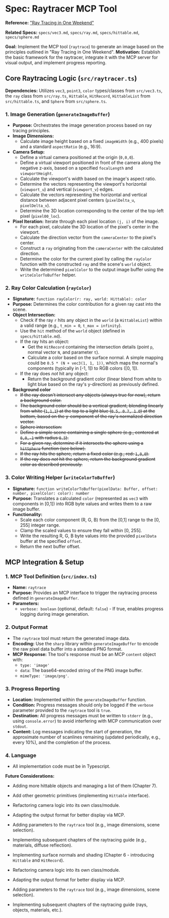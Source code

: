 # Spec: Raytracer MCP Tool

**Reference:** ["Ray Tracing in One Weekend"](https://raytracing.github.io/books/RayTracingInOneWeekend.html)

**Related Specs:** `specs/vec3.md`, `specs/ray.md`, `specs/hittable.md`, `specs/sphere.md`

**Goal:** Implement the MCP tool (`raytrace`) to generate an image based on the principles outlined in "Ray Tracing in One Weekend".
**Motivation:** Establish the basic framework for the raytracer, integrate it with the MCP server for visual output, and implement progress reporting.

## Core Raytracing Logic (`src/raytracer.ts`)

**Dependencies:** Utilizes `vec3`, `point3`, `color` types/classes from `src/vec3.ts`, the `ray` class from `src/ray.ts`, `Hittable`, `HitRecord`, `HittableList` from `src/hittable.ts`, and `Sphere` from `src/sphere.ts`.

### 1. Image Generation (`generateImageBuffer`)

*   **Purpose:** Orchestrates the image generation process based on ray tracing principles.
*   **Image Dimensions:** 
    *   Calculate image height based on a fixed `imageWidth` (e.g., 400 pixels) and a standard `aspectRatio` (e.g., 16:9).
*   **Camera Setup:**
    *   Define a virtual camera positioned at the origin (`0,0,0`).
    *   Define a virtual viewport positioned in front of the camera along the negative z-axis, based on a specified `focalLength` and `viewportHeight`.
    *   Calculate the viewport's width based on the image's aspect ratio.
    *   Determine the vectors representing the viewport's horizontal (`viewport_u`) and vertical (`viewport_v`) edges.
    *   Calculate the vectors representing the horizontal and vertical distance between adjacent pixel centers (`pixelDelta_u`, `pixelDelta_v`).
    *   Determine the 3D location corresponding to the center of the top-left pixel (`pixel00_loc`).
*   **Pixel Iteration:** Iterate through each pixel location `(j, i)` of the image.
    *   For each pixel, calculate the 3D location of the pixel's center in the viewport.
    *   Calculate the direction vector from the `cameraCenter` to the pixel's center.
    *   Construct a `ray` originating from the `cameraCenter` with the calculated direction.
    *   Determine the color for the current pixel by calling the `rayColor` function with the constructed `ray` and the scene's `world` object.
    *   Write the determined `pixelColor` to the output image buffer using the `writeColorToBuffer` helper.

### 2. Ray Color Calculation (`rayColor`)

*   **Signature:** `function rayColor(r: ray, world: Hittable): color`
*   **Purpose:** Determines the color contribution for a given ray cast into the scene.
*   **Object Intersection:**
    *   Check if the ray `r` hits any object in the `world` (a `HittableList`) within a valid range (e.g., `t_min = 0`, `t_max = infinity`).
    *   Use the `hit` method of the `world` object (defined in `specs/hittable.md`).
    *   If the ray hits an object:
        *   Get the `HitRecord` containing the intersection details (point `p`, normal vector `N`, and parameter `t`).
        *   Calculate a color based on the surface normal. A simple mapping could be `0.5 * (N + vec3(1, 1, 1))`, which maps the normal's components (typically in [-1, 1]) to RGB colors ([0, 1]).
    *   If the ray does *not* hit any object:
        *   Return the background gradient color (linear blend from white to light blue based on the ray's y-direction) as previously defined.
*   **Background color** 
    *   ~~If the ray doesn't intersect any objects (always true for now), return a background color.~~
    *   ~~The background color should be a vertical gradient, blending linearly from white (`1,1,1`) at the top to a light blue (`0.5, 0.7, 1.0`) at the bottom, based on the y-component of the ray's normalized direction vector.~~
    *   ~~Sphere intersection:~~
    *   ~~Define a simple scene containing a single sphere (e.g., centered at `0,0,-1` with radius `0.5`).~~
    *   ~~For a given ray, determine if it intersects the sphere using a `hitSphere` function (see below).~~
    *   ~~If the ray hits the sphere, return a fixed color (e.g., red: `1,0,0`).~~
    *   ~~If the ray does *not* hit the sphere, return the background gradient color as described previously.~~

### 3. Color Writing Helper (`writeColorToBuffer`)

*   **Signature:** `function writeColorToBuffer(pixelData: Buffer, offset: number, pixelColor: color): number`
*   **Purpose:** Translates a calculated `color` (represented as `vec3` with components in [0,1]) into RGB byte values and writes them to a raw image buffer.
*   **Functionality:** 
    *   Scale each color component (R, G, B) from the [0,1] range to the [0, 255] integer range.
    *   Clamp the scaled values to ensure they fall within [0, 255].
    *   Write the resulting R, G, B byte values into the provided `pixelData` buffer at the specified `offset`.
    *   Return the next buffer offset.

## MCP Integration & Setup

### 1. MCP Tool Definition (`src/index.ts`)

*   **Name:** `raytrace`
*   **Purpose:** Provides an MCP interface to trigger the raytracing process defined in `generateImageBuffer`.
*   **Parameters:**
    *   `verbose: boolean` (optional, default: `false`) - If true, enables progress logging during image generation.

### 2. Output Format

*   The `raytrace` tool must return the generated image data.
*   **Encoding:** Use the `sharp` library within `generateImageBuffer` to encode the raw pixel data buffer into a standard PNG format.
*   **MCP Response:** The tool's response must be an MCP `content` object with:
    *   `type: 'image'`
    *   `data`: The base64-encoded string of the PNG image buffer.
    *   `mimeType: 'image/png'`.

### 3. Progress Reporting

*   **Location:** Implemented within the `generateImageBuffer` function.
*   **Condition:** Progress messages should only be logged if the `verbose` parameter provided to the `raytrace` tool is `true`.
*   **Destination:** All progress messages must be written to `stderr` (e.g., using `console.error`) to avoid interfering with MCP communication over `stdout`.
*   **Content:** Log messages indicating the start of generation, the approximate number of scanlines remaining (updated periodically, e.g., every 10%), and the completion of the process.

### 4. Language

*   All implementation code must be in Typescript.

**Future Considerations:**

*   Adding more hittable objects and managing a list of them (Chapter 7).
*   Add other geometric primitives (implementing `Hittable` interface).
*   Refactoring camera logic into its own class/module.
*   Adapting the output format for better display via MCP.
*   Adding parameters to the `raytrace` tool (e.g., image dimensions, scene selection).
*   Implementing subsequent chapters of the raytracing guide (e.g., materials, diffuse reflection).

*   Implementing surface normals and shading (Chapter 6 - introducing `Hittable` and `HitRecord`).
*   Refactoring camera logic into its own class/module.
*   Adapting the output format for better display via MCP.
*   Adding parameters to the `raytrace` tool (e.g., image dimensions, scene selection).
*   Implementing subsequent chapters of the raytracing guide (rays, objects, materials, etc.). 